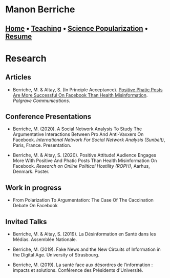 
# Manon Berriche

## [Home](https://manonberriche.github.io/) • [Teaching](teaching.md) • [Science Popularization](General-Audience.md) • [Resume](https://drive.google.com/file/d/1I0KV-W6e-GILbYcOQhKHVhXaMMB64iSr/view?usp=sharing) 

# Research

## Articles

* Berriche, M. & Altay, S. (In Principle Acceptance). [Positive Phatic Posts Are More Successful On Facebook Than Health Misinformation](https://doi.org/10.31234/osf.io/nj2sr). *Palgrave Communications*.


## Conference Presentations

* Berriche, M. (2020). A Social Network Analysis To Study The Argumentative Interactions Between Pro And Anti-Vaxxers On Facebook. *International Network For Social Network Analysis (Sunbelt)*, Paris, France. Presentation.

* Berriche, M. & Altay, S. (2020). Positive Attitude! Audience Engages More With Positive And Phatic Posts Than Health Misinformation On Facebook. *Research on Online Political Hostility (ROPH)*, Aarhus, Denmark. Poster.

## Work in progress

* From Polarization To Argumentation: The Case  Of The Caccination Debate On Facebook

## Invited Talks

* Berriche, M. & Altay, S. (2019). La Désinformation en Santé dans les Médias. Assemblée Nationale.

* Berriche, M. (2019).  Fake News and the New Circuits of Information in the Digital Age. University of Strasbourg.

* Berriche, M. (2019). La santé face aux désordres de l’information : impacts et solutions.  Conférence des Présidents d'Université.
